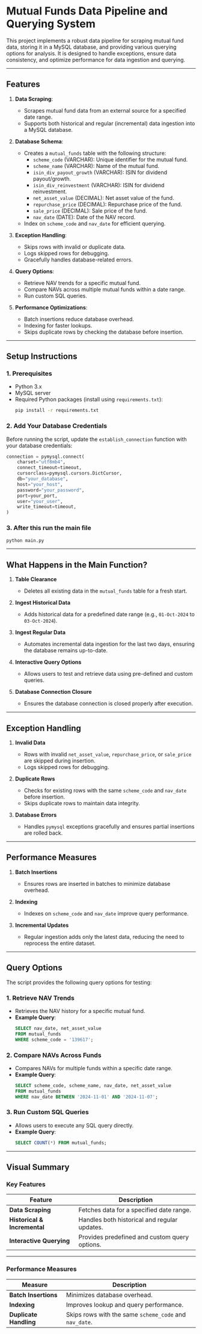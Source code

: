 # Mutual Funds Data Pipeline and Querying System

This project implements a robust data pipeline for scraping mutual fund data, storing it in a MySQL database, and providing various querying options for analysis. It is designed to handle exceptions, ensure data consistency, and optimize performance for data ingestion and querying.

---

## **Features**

1. **Data Scraping**:
   - Scrapes mutual fund data from an external source for a specified date range.
   - Supports both historical and regular (incremental) data ingestion into a MySQL database.

2. **Database Schema**:
   - Creates a `mutual_funds` table with the following structure:
     - `scheme_code` (VARCHAR): Unique identifier for the mutual fund.
     - `scheme_name` (VARCHAR): Name of the mutual fund.
     - `isin_div_payout_growth` (VARCHAR): ISIN for dividend payout/growth.
     - `isin_div_reinvestment` (VARCHAR): ISIN for dividend reinvestment.
     - `net_asset_value` (DECIMAL): Net asset value of the fund.
     - `repurchase_price` (DECIMAL): Repurchase price of the fund.
     - `sale_price` (DECIMAL): Sale price of the fund.
     - `nav_date` (DATE): Date of the NAV record.
   - Index on `scheme_code` and `nav_date` for efficient querying.

3. **Exception Handling**:
   - Skips rows with invalid or duplicate data.
   - Logs skipped rows for debugging.
   - Gracefully handles database-related errors.

4. **Query Options**:
   - Retrieve NAV trends for a specific mutual fund.
   - Compare NAVs across multiple mutual funds within a date range.
   - Run custom SQL queries.

5. **Performance Optimizations**:
   - Batch insertions reduce database overhead.
   - Indexing for faster lookups.
   - Skips duplicate rows by checking the database before insertion.

---

## **Setup Instructions**

### **1. Prerequisites**
- Python 3.x
- MySQL server
- Required Python packages (install using `requirements.txt`):
  ```bash
  pip install -r requirements.txt

### **2. Add Your Database Credentials**
Before running the script, update the `establish_connection` function with your database credentials:

```python
connection = pymysql.connect(
    charset="utf8mb4",
    connect_timeout=timeout,
    cursorclass=pymysql.cursors.DictCursor,
    db="your_database",
    host="your_host",
    password="your_password",
    port=your_port,
    user="your_user",
    write_timeout=timeout,
)
```
### **3. After this run the main file**
```python
python main.py
```

---

## **What Happens in the Main Function?**

1. **Table Clearance**
   - Deletes all existing data in the `mutual_funds` table for a fresh start.

2. **Ingest Historical Data**
   - Adds historical data for a predefined date range (e.g., `01-Oct-2024` to `03-Oct-2024`).

3. **Ingest Regular Data**
   - Automates incremental data ingestion for the last two days, ensuring the database remains up-to-date.

4. **Interactive Query Options**
   - Allows users to test and retrieve data using pre-defined and custom queries.

5. **Database Connection Closure**
   - Ensures the database connection is closed properly after execution.

---

## **Exception Handling**

1. **Invalid Data**
   - Rows with invalid `net_asset_value`, `repurchase_price`, or `sale_price` are skipped during insertion.
   - Logs skipped rows for debugging.

2. **Duplicate Rows**
   - Checks for existing rows with the same `scheme_code` and `nav_date` before insertion.
   - Skips duplicate rows to maintain data integrity.

3. **Database Errors**
   - Handles `pymysql` exceptions gracefully and ensures partial insertions are rolled back.
  
---

## **Performance Measures**

1. **Batch Insertions**
   - Ensures rows are inserted in batches to minimize database overhead.

2. **Indexing**
   - Indexes on `scheme_code` and `nav_date` improve query performance.

3. **Incremental Updates**
   - Regular ingestion adds only the latest data, reducing the need to reprocess the entire dataset.

---

## **Query Options**

The script provides the following query options for testing:

### **1. Retrieve NAV Trends**
- Retrieves the NAV history for a specific mutual fund.
- **Example Query**:
    ```sql
    SELECT nav_date, net_asset_value 
    FROM mutual_funds 
    WHERE scheme_code = '139617';
    ```

### **2. Compare NAVs Across Funds**
- Compares NAVs for multiple funds within a specific date range.
- **Example Query**:
    ```sql
    SELECT scheme_code, scheme_name, nav_date, net_asset_value 
    FROM mutual_funds 
    WHERE nav_date BETWEEN '2024-11-01' AND '2024-11-07';
    ```

### **3. Run Custom SQL Queries**
- Allows users to execute any SQL query directly.
- **Example Query**:
    ```sql
    SELECT COUNT(*) FROM mutual_funds;
    ```

---

## **Visual Summary**

### **Key Features**

| Feature               | Description                                           |
|-----------------------|-------------------------------------------------------|
| **Data Scraping**     | Fetches data for a specified date range.              |
| **Historical & Incremental** | Handles both historical and regular updates.         |
| **Interactive Querying** | Provides predefined and custom query options.          |

---

### **Performance Measures**

| Measure               | Description                                           |
|-----------------------|-------------------------------------------------------|
| **Batch Insertions**  | Minimizes database overhead.                          |
| **Indexing**          | Improves lookup and query performance.                |
| **Duplicate Handling**| Skips rows with the same `scheme_code` and `nav_date`.|
